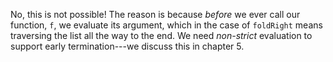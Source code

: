 No, this is not possible! The reason is because _before_ we ever call our function, `f`, we evaluate
its argument, which in the case of `foldRight` means traversing the list all the way to the end. We
need _non-strict_ evaluation to support early termination---we discuss this in chapter 5.
